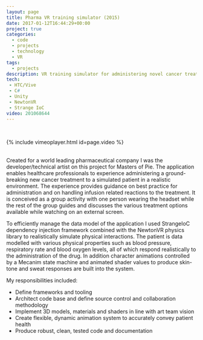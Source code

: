 ```yaml
---
layout: page
title: Pharma VR training simulator (2015)
date: 2017-01-12T16:44:29+00:00
project: true
categories:
  - code
  - projects
  - technology
  - VR
tags:
  - projects
description: VR training simulator for administering novel cancer treatment
tech:
 - HTC/Vive
 - C#
 - Unity
 - NewtonVR
 - Strange IoC
video: 201068644
---
```


<div class="img_row">
	<img class="col three" src="{{ site.baseurl }}/images/heroes/Darzalex.jpg" alt="" title="VR Simulator"/>
</div>
<br/>

{% include vimeoplayer.html id=page.video %}

<br/>
Created for a world leading pharmaceutical company I was the developer/technical artist on this project for Masters of Pie. The application enables healthcare professionals to experience administering a ground-breaking new cancer treatment to a simulated patient in a realistic environment. The experience provides guidance on best practice for administration and on handling infusion related reactions to the treatment. It is conceived as a group activity with one person wearing the headset while the rest of the group guides and discusses the various treatment options available while watching on an external screen.

To efficiently manage the data model of the application I used StrangeIoC dependency injection framework combined with the NewtonVR physics library to realistically simulate physical interactions. The patient is data modelled with various physical properties such as blood pressure, respiratory rate and blood oxygen levels, all of which respond realistically to the administration of the drug. In addition character animations controlled by a Mecanim state machine and animated shader values to produce skin-tone and sweat responses are built into the system.

My responsibilities included:

+ Define frameworks and tooling
+ Architect code base and define source control and collaboration methodology
+ Implement 3D models, materials and shaders in line with art team vision 
+ Create flexible, dynamic animation system to accurately convey patient health
+ Produce robust, clean, tested code and documentation




